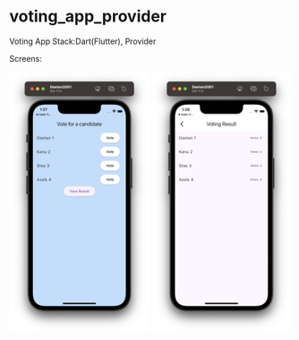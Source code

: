 # voting_app_provider

Voting App 
Stack:Dart(Flutter), Provider


Screens:
<p float="left">
  <img src="1.png" width="250" /> 
  <img src="2.png" width="250" />
</p>

